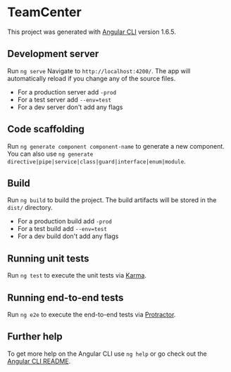 # TeamCenter

This project was generated with [Angular CLI](https://github.com/angular/angular-cli) version 1.6.5.

## Development server

Run `ng serve` Navigate to `http://localhost:4200/`. The app will automatically reload if you change any of the source files.
- For a production server add `-prod`
- For a test server add `--env=test`
- For a dev server don't add any flags

## Code scaffolding

Run `ng generate component component-name` to generate a new component. You can also use `ng generate directive|pipe|service|class|guard|interface|enum|module`.

## Build

Run `ng build` to build the project. The build artifacts will be stored in the `dist/` directory.
- For a production build add `-prod`
- For a test build add  `--env=test`
- For a dev build don't add any flags

## Running unit tests

Run `ng test` to execute the unit tests via [Karma](https://karma-runner.github.io).

## Running end-to-end tests

Run `ng e2e` to execute the end-to-end tests via [Protractor](http://www.protractortest.org/).

## Further help

To get more help on the Angular CLI use `ng help` or go check out the [Angular CLI README](https://github.com/angular/angular-cli/blob/master/README.md).
